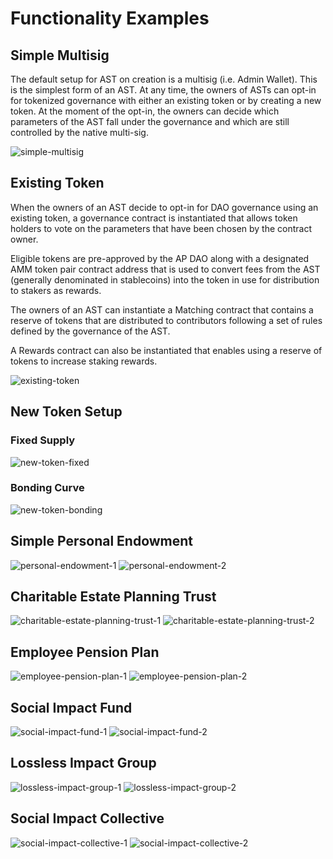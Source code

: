 # Functionality Examples

## Simple Multisig

The default setup for AST on creation is a multisig (i.e. Admin Wallet). This is the simplest form of an AST. At any time, the owners of ASTs can opt-in for tokenized governance with either an existing token or by creating a new token. At the moment of the opt-in, the owners can decide which parameters of the AST fall under the governance and which are still controlled by the native multi-sig.

![simple-multisig](../../assets/examples/simple-multisig.png "simple-multisig")

## Existing Token

When the owners of an AST decide to opt-in for DAO governance using an existing token, a governance contract is instantiated that allows token holders to vote on the parameters that have been chosen by the contract owner.

Eligible tokens are pre-approved by the AP DAO along with a designated AMM token pair contract address that is used to convert fees from the AST (generally denominated in stablecoins) into the token in use for distribution to stakers as rewards.

The owners of an AST can instantiate a Matching contract that contains a reserve of tokens that are distributed to contributors following a set of rules defined by the governance of the AST.

A Rewards contract can also be instantiated that enables using a reserve of tokens to increase staking rewards.

![existing-token](../../assets/examples/existing-token.png "existing-token")

## New Token Setup

### Fixed Supply

![new-token-fixed](../../assets/examples/new-token-fixed.png "new-token-fixed")


### Bonding Curve

![new-token-bonding](../../assets/examples/new-token-bonding.png "new-token-bonding")


## Simple Personal Endowment

![personal-endowment-1](../../assets/examples/personal-endowment-1.png "personal-endowment-1")
![personal-endowment-2](../../assets/examples/personal-endowment-2.png "personal-endowment-2")

## Charitable Estate Planning Trust

![charitable-estate-planning-trust-1](../../assets/examples/charitable-estate-planning-trust-1.png "charitable-estate-planning-trust-1")
![charitable-estate-planning-trust-2](../../assets/examples/charitable-estate-planning-trust-2.png "charitable-estate-planning-trust-2")

## Employee Pension Plan

![employee-pension-plan-1](../../assets/examples/employee-pension-plan-1.png "employee-pension-plan-1")
![employee-pension-plan-2](../../assets/examples/employee-pension-plan-2.png "employee-pension-plan-2")


## Social Impact Fund

![social-impact-fund-1](../../assets/examples/social-impact-fund-1.png "social-impact-fund-1")
![social-impact-fund-2](../../assets/examples/social-impact-fund-2.png "social-impact-fund-2")


## Lossless Impact Group

![lossless-impact-group-1](../../assets/examples/lossless-impact-group-1.png "lossless-impact-group-1")
![lossless-impact-group-2](../../assets/examples/lossless-impact-group-2.png "lossless-impact-group-2")

## Social Impact Collective

![social-impact-collective-1](../../assets/examples/social-impact-collective-1.png "social-impact-collective-1")
![social-impact-collective-2](../../assets/examples/social-impact-collective-2.png "social-impact-collective-2")

